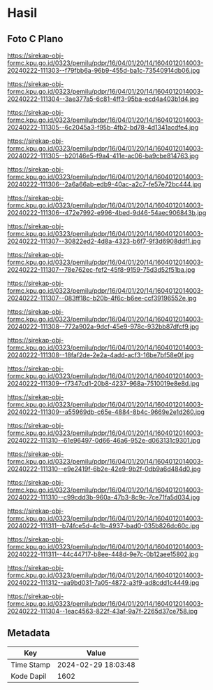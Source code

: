 # Hasil

## Foto C Plano

https://sirekap-obj-formc.kpu.go.id/0323/pemilu/pdpr/16/04/01/20/14/1604012014003-20240222-111303--f79fbb6a-96b9-455d-ba1c-73540914db06.jpg

https://sirekap-obj-formc.kpu.go.id/0323/pemilu/pdpr/16/04/01/20/14/1604012014003-20240222-111304--3ae377a5-6c81-4ff3-95ba-ecd4a403b1d4.jpg

https://sirekap-obj-formc.kpu.go.id/0323/pemilu/pdpr/16/04/01/20/14/1604012014003-20240222-111305--6c2045a3-f95b-4fb2-bd78-4d1341acdfe4.jpg

https://sirekap-obj-formc.kpu.go.id/0323/pemilu/pdpr/16/04/01/20/14/1604012014003-20240222-111305--b20146e5-f9a4-411e-ac06-ba9cbe814763.jpg

https://sirekap-obj-formc.kpu.go.id/0323/pemilu/pdpr/16/04/01/20/14/1604012014003-20240222-111306--2a6a66ab-edb9-40ac-a2c7-fe57e72bc444.jpg

https://sirekap-obj-formc.kpu.go.id/0323/pemilu/pdpr/16/04/01/20/14/1604012014003-20240222-111306--472e7992-e996-4bed-9d46-54aec906843b.jpg

https://sirekap-obj-formc.kpu.go.id/0323/pemilu/pdpr/16/04/01/20/14/1604012014003-20240222-111307--30822ed2-4d8a-4323-b6f7-9f3d6908ddf1.jpg

https://sirekap-obj-formc.kpu.go.id/0323/pemilu/pdpr/16/04/01/20/14/1604012014003-20240222-111307--78e762ec-fef2-45f8-9159-75d3d52f51ba.jpg

https://sirekap-obj-formc.kpu.go.id/0323/pemilu/pdpr/16/04/01/20/14/1604012014003-20240222-111307--083ff18c-b20b-4f6c-b6ee-ccf39196552e.jpg

https://sirekap-obj-formc.kpu.go.id/0323/pemilu/pdpr/16/04/01/20/14/1604012014003-20240222-111308--772a902a-9dcf-45e9-978c-932bb87dfcf9.jpg

https://sirekap-obj-formc.kpu.go.id/0323/pemilu/pdpr/16/04/01/20/14/1604012014003-20240222-111308--18faf2de-2e2a-4add-acf3-16be7bf58e0f.jpg

https://sirekap-obj-formc.kpu.go.id/0323/pemilu/pdpr/16/04/01/20/14/1604012014003-20240222-111309--f7347cd1-20b8-4237-968a-7510019e8e8d.jpg

https://sirekap-obj-formc.kpu.go.id/0323/pemilu/pdpr/16/04/01/20/14/1604012014003-20240222-111309--a55969db-c65e-4884-8b4c-9669e2e1d260.jpg

https://sirekap-obj-formc.kpu.go.id/0323/pemilu/pdpr/16/04/01/20/14/1604012014003-20240222-111310--61e96497-0d66-46a6-952e-d063131c9301.jpg

https://sirekap-obj-formc.kpu.go.id/0323/pemilu/pdpr/16/04/01/20/14/1604012014003-20240222-111310--e9e2419f-6b2e-42e9-9b2f-0db9a6d484d0.jpg

https://sirekap-obj-formc.kpu.go.id/0323/pemilu/pdpr/16/04/01/20/14/1604012014003-20240222-111310--c99cdd3b-960a-47b3-8c9c-7ce71fa5d034.jpg

https://sirekap-obj-formc.kpu.go.id/0323/pemilu/pdpr/16/04/01/20/14/1604012014003-20240222-111311--b74fce5d-4c1b-4937-bad0-035b826dc60c.jpg

https://sirekap-obj-formc.kpu.go.id/0323/pemilu/pdpr/16/04/01/20/14/1604012014003-20240222-111311--44c44717-b8ee-448d-9e7c-0b12aee15802.jpg

https://sirekap-obj-formc.kpu.go.id/0323/pemilu/pdpr/16/04/01/20/14/1604012014003-20240222-111312--aa9bd031-7a05-4872-a3f9-ad8cdd1c4449.jpg

https://sirekap-obj-formc.kpu.go.id/0323/pemilu/pdpr/16/04/01/20/14/1604012014003-20240222-111304--1eac4563-822f-43af-9a7f-2265d37ce758.jpg


## Metadata

| Key        | Value               |
| ---------- | ------------------- |
| Time Stamp | 2024-02-29 18:03:48 |
| Kode Dapil | 1602                |



